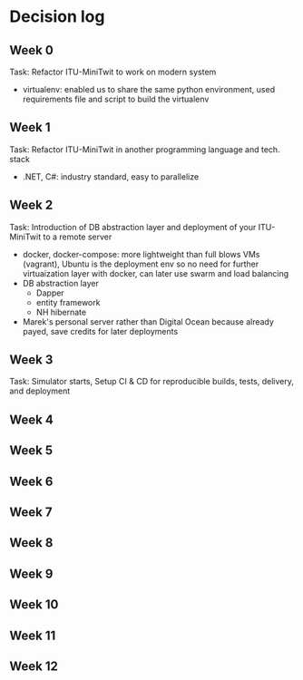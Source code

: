 # Decision log

## Week 0
Task: Refactor ITU-MiniTwit to work on modern system
* virtualenv: enabled us to share the same python environment, used requirements file and script to build the virtualenv

## Week 1
Task: Refactor ITU-MiniTwit in another programming language and tech. stack
* .NET, C#: industry standard, easy to parallelize

## Week 2
Task: Introduction of DB abstraction layer and deployment of your ITU-MiniTwit to a remote server
* docker, docker-compose: more lightweight than full blows VMs (vagrant), Ubuntu is the deployment env so no need for further virtuaization layer with docker, can later use swarm and load balancing
* DB abstraction layer
    * Dapper
    * entity framework
    * NH hibernate
* Marek's personal server rather than Digital Ocean because already payed, save credits for later deployments

## Week 3
Task: Simulator starts, Setup CI & CD for reproducible builds, tests, delivery, and deployment

## Week 4

## Week 5

## Week 6

## Week 7

## Week 8

## Week 9

## Week 10

## Week 11

## Week 12

